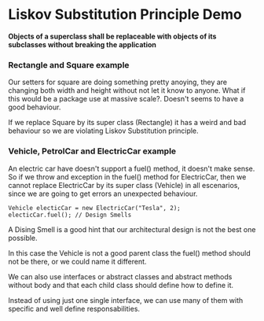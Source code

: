 # Liskov Substitution Principle Demo

**Objects of a superclass shall be replaceable with objects of its subclasses without breaking the application**


### Rectangle and Square example

Our setters for square are doing something pretty anoying, they are changing both width and height without not let it know to anyone. What if this would be a package use at massive scale?. Doesn't seems to have a good behaviour.

If we replace Square by its super class (Rectangle) it has a weird and bad behaviour so we are violating Liskov Substitution principle.

### Vehicle, PetrolCar and ElectricCar example

An electric car have doesn't support a fuel() method, it doesn't make sense. So if we throw and exception in the fuel() method for ElectricCar, then we cannot replace ElectricCar by its super class (Vehicle) in all escenarios, since we are going to get errors an unexpected behaviour.

```
Vehicle electicCar = new ElectricCar("Tesla", 2);
electicCar.fuel(); // Design Smells
```

A Dising Smell is a good hint that our architectural design is not the best one possible.

In this case the Vehicle is not a good parent class the fuel() method should not be there, or we could name it different.

We can also use interfaces or abstract classes and abstract methods without body and that each child class should define how to define it.

Instead of using just one single interface, we can use many of them with specific and well define responsabilities.